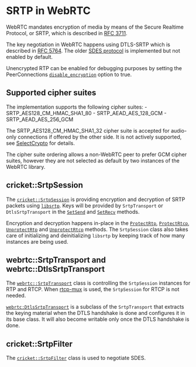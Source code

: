<?% config.freshness.reviewed = '2021-05-13' %?>
<?% config.freshness.owner = 'hta' %?>

# SRTP in WebRTC

WebRTC mandates encryption of media by means of the Secure Realtime Protocol, or
SRTP, which is described in
[RFC 3711](https://datatracker.ietf.org/doc/html/rfc3711).

The key negotiation in WebRTC happens using DTLS-SRTP which is described in
[RFC 5764](https://datatracker.ietf.org/doc/html/rfc5764). The older
[SDES protocol](https://datatracker.ietf.org/doc/html/rfc4568) is implemented
but not enabled by default.

Unencrypted RTP can be enabled for debugging purposes by setting the
PeerConnections [`disable_encryption`][1] option to true.

## Supported cipher suites

The implementation supports the following cipher suites: -
SRTP_AES128_CM_HMAC_SHA1_80 - SRTP_AEAD_AES_128_GCM - SRTP_AEAD_AES_256_GCM

The SRTP_AES128_CM_HMAC_SHA1_32 cipher suite is accepted for audio-only
connections if offered by the other side. It is not actively supported, see
[SelectCrypto][2] for details.

The cipher suite ordering allows a non-WebRTC peer to prefer GCM cipher suites,
however they are not selected as default by two instances of the WebRTC library.

## cricket::SrtpSession

The [`cricket::SrtpSession`][3] is providing encryption and decryption of SRTP
packets using [`libsrtp`](https://github.com/cisco/libsrtp). Keys will be
provided by `SrtpTransport` or `DtlsSrtpTransport` in the [`SetSend`][4] and
[`SetRecv`][5] methods.

Encryption and decryption happens in-place in the [`ProtectRtp`][6],
[`ProtectRtcp`][7], [`UnprotectRtp`][8] and [`UnprotectRtcp`][9] methods. The
`SrtpSession` class also takes care of initializing and deinitializing `libsrtp`
by keeping track of how many instances are being used.

## webrtc::SrtpTransport and webrtc::DtlsSrtpTransport

The [`webrtc::SrtpTransport`][10] class is controlling the `SrtpSession`
instances for RTP and RTCP. When
[rtcp-mux](https://datatracker.ietf.org/doc/html/rfc5761) is used, the
`SrtpSession` for RTCP is not needed.

[`webrtc:DtlsSrtpTransport`][11] is a subclass of the `SrtpTransport` that
extracts the keying material when the DTLS handshake is done and configures it
in its base class. It will also become writable only once the DTLS handshake is
done.

## cricket::SrtpFilter

The [`cricket::SrtpFilter`][12] class is used to negotiate SDES.

[1]: https://source.chromium.org/chromium/chromium/src/+/main:third_party/webrtc/api/peer_connection_interface.h;l=1413;drc=f467b445631189557d44de86a77ca6a0c3e2108d
[2]: https://source.chromium.org/chromium/chromium/src/+/main:third_party/webrtc/pc/media_session.cc;l=297;drc=3ac73bd0aa5322abee98f1ff8705af64a184bf61
[3]: https://source.chromium.org/chromium/chromium/src/+/main:third_party/webrtc/pc/srtp_session.h;l=33;drc=be66d95ab7f9428028806bbf66cb83800bda9241
[4]: https://source.chromium.org/chromium/chromium/src/+/main:third_party/webrtc/pc/srtp_session.h;l=40;drc=be66d95ab7f9428028806bbf66cb83800bda9241
[5]: https://source.chromium.org/chromium/chromium/src/+/main:third_party/webrtc/pc/srtp_session.h;l=51;drc=be66d95ab7f9428028806bbf66cb83800bda9241
[6]: https://source.chromium.org/chromium/chromium/src/+/main:third_party/webrtc/pc/srtp_session.h;l=62;drc=be66d95ab7f9428028806bbf66cb83800bda9241
[7]: https://source.chromium.org/chromium/chromium/src/+/main:third_party/webrtc/pc/srtp_session.h;l=69;drc=be66d95ab7f9428028806bbf66cb83800bda9241
[8]: https://source.chromium.org/chromium/chromium/src/+/main:third_party/webrtc/pc/srtp_session.h;l=72;drc=be66d95ab7f9428028806bbf66cb83800bda9241
[9]: https://source.chromium.org/chromium/chromium/src/+/main:third_party/webrtc/pc/srtp_session.h;l=73;drc=be66d95ab7f9428028806bbf66cb83800bda9241
[10]: https://source.chromium.org/chromium/chromium/src/+/main:third_party/webrtc/pc/srtp_transport.h;l=37;drc=a4d873786f10eedd72de25ad0d94ad7c53c1f68a
[11]: https://source.chromium.org/chromium/chromium/src/+/main:third_party/webrtc/pc/dtls_srtp_transport.h;l=31;drc=2f8e0536eb97ce2131e7a74e3ca06077aa0b64b3
[12]: https://source.chromium.org/chromium/chromium/src/+/main:third_party/webrtc/pc/srtp_filter.h;drc=d15a575ec3528c252419149d35977e55269d8a41
